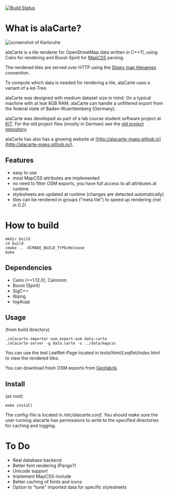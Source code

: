 [![Build Status](https://travis-ci.org/alacarte-maps/alacarte.png?branch=master)](https://travis-ci.org/alacarte-maps/alacarte)

# What is alaCarte? #

![screenshot of Karlsruhe](http://github.com/alacarte-maps/alacarte/raw/master/screenshot.png "Karlsruhe")

alaCarte is a tile renderer for OpenStreetMap data written in C++11, using Cairo for
rendering and Boost-Spirit for [MapCSS](http://wiki.openstreetmap.org/wiki/MapCSS) parsing.

The rendered tiles are served over HTTP using the [Slippy map tilenames](http://wiki.openstreetmap.org/wiki/Slippy_map_tilenames) convention.

To compute which data is needed for rendering a tile, alaCarte uses a variant of
a kd-Tree.

alaCarte was designed with medium dataset size in mind. On a typical machine with
at leat 8GB RAM, alaCarte can handle a unfiltered export from the federal state
of Baden-Wuerttemberg (Germany).

alaCarte was developed as part of a lab course student software project at [KIT](http://algo2.iti.kit.edu).
For the old project files (mostly in German) see the [old project repository](https://bitbucket.org/TheMarex/alacarte).


alaCarte has also has a growing website at [http://alacarte-maps.github.io](http://alacarte-maps.github.io/).

## Features ##

* easy to use
* most MapCSS attributes are implemented
* no need to filter OSM exports, you have full access to all attributes at runtime
* stylesheets are updated at runtime (changes are detected automatically)
* tiles can be rendered in groups ("meta tile") to speed up rendering _(not in 0.2)_

# How to build #

	mkdir build
	cd build
	cmake .. -DCMAKE_BUILD_TYPE=Release
	make

## Dependencies ##
* Cairo (>=1.12.0), Cairomm
* Boost (Spirit)
* SigC++
* libpng
* log4cpp

## Usage ##

(from build directory)

	./alacarte-importer osm_export.osm data.carte
	./alacarte-server -g data.carte -s ../data/mapcss

You can use the test Leaftlet-Page located in *tests/html/Leaflet/index.html*
to view the rendered tiles.

You can download fresh OSM exports from [Geofabrik](http://download.geofabrik.de/).

## Install ##

(as root)

	make install

The config-file is located in */etc/alacarte.conf*. You should make sure the user
running alacarte has permissions to write to the specified directories for caching
and logging.

# To Do #
* Real database backend
* Better font rendering (Pango?)
* Unicode support
* Implement MapCSS-include
* Better caching of fonts and icons
* Option to "tune" imported data for specific stylesheets

